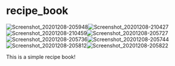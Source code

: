 # recipe_book

![Screenshot_20201208-205948](https://user-images.githubusercontent.com/53122008/101536012-b5ee3980-3999-11eb-92a4-c6b896705ae9.png)![Screenshot_20201208-210427](https://user-images.githubusercontent.com/53122008/101536027-bd154780-3999-11eb-87c0-93cdafb61525.png)![Screenshot_20201208-210459](https://user-images.githubusercontent.com/53122008/101536033-c0103800-3999-11eb-86f9-e534d4e728e4.png)![Screenshot_20201208-205727](https://user-images.githubusercontent.com/53122008/101536041-c30b2880-3999-11eb-9dd0-eb00196a2341.png)![Screenshot_20201208-205736](https://user-images.githubusercontent.com/53122008/101536046-c43c5580-3999-11eb-9c97-190e8146c926.png)![Screenshot_20201208-205744](https://user-images.githubusercontent.com/53122008/101536050-c7cfdc80-3999-11eb-8d7b-2166f3ec918d.png)![Screenshot_20201208-205812](https://user-images.githubusercontent.com/53122008/101536068-cdc5bd80-3999-11eb-9223-378dbf441255.png)![Screenshot_20201208-205822](https://user-images.githubusercontent.com/53122008/101536073-d0281780-3999-11eb-9a29-af8ceeef2ca8.png)

This is a simple recipe book!

